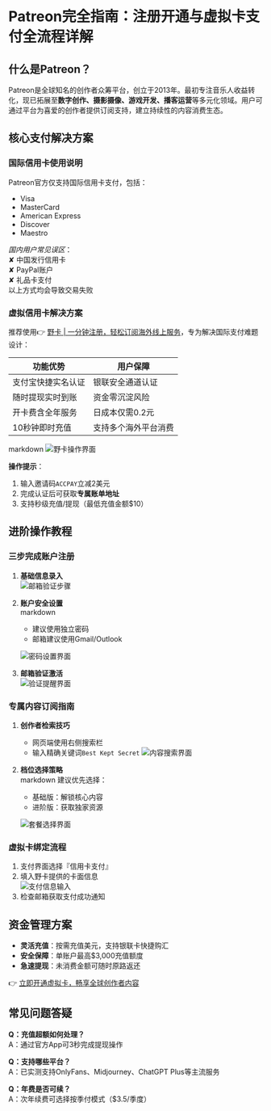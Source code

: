 # Patreon完全指南：注册开通与虚拟卡支付全流程详解

## 什么是Patreon？
Patreon是全球知名的创作者众筹平台，创立于2013年。最初专注音乐人收益转化，现已拓展至**数字创作、摄影摄像、游戏开发、播客运营**等多元化领域。用户可通过平台为喜爱的创作者提供订阅支持，建立持续性的内容消费生态。

## 核心支付解决方案
### 国际信用卡使用说明
Patreon官方仅支持国际信用卡支付，包括：
- Visa
- MasterCard 
- American Express
- Discover
- Maestro

*国内用户常见误区*：  
✘ 中国发行信用卡  
✘ PayPal账户  
✘ 礼品卡支付  
以上方式均会导致交易失败

### 虚拟信用卡解决方案
推荐使用👉 [野卡 | 一分钟注册，轻松订阅海外线上服务](https://bbtdd.com/yeka)，专为解决国际支付难题设计：

| 功能优势               | 用户保障               |
|------------------------|-----------------------|
| 支付宝快捷实名认证     | 银联安全通道认证      |
| 随时提现实时到账       | 资金零沉淀风险        |
| 开卡费含全年服务       | 日成本仅需0.2元       |
| 10秒钟即时充值         | 支持多个海外平台消费  |

markdown
![野卡操作界面](https://bbtdd.com/wp-content/uploads/img/04490055.webp)


**操作提示**：  
1. 输入邀请码`ACCPAY`立减2美元
2. 完成认证后可获取**专属账单地址**
3. 支持秒级充值/提现（最低充值金额$10）

## 进阶操作教程
### 三步完成账户注册
1. **基础信息录入**  
   ![邮箱验证步骤](https://bbtdd.com/wp-content/uploads/img/998724370.webp)

2. **账户安全设置**  
   markdown
   - 建议使用独立密码
   - 邮箱建议使用Gmail/Outlook
   
   ![密码设置界面](https://bbtdd.com/wp-content/uploads/img/13626925.webp)

3. **邮箱验证激活**  
   ![验证提醒界面](https://bbtdd.com/wp-content/uploads/img/990711748056.webp)

### 专属内容订阅指南
1. **创作者检索技巧**  
   - 网页端使用右侧搜索栏
   - 输入精确关键词`Best Kept Secret`
   ![内容搜索界面](https://bbtdd.com/wp-content/uploads/img/5641146665728194.webp)

2. **档位选择策略**  
   markdown
   建议优先选择：
   - 基础版：解锁核心内容
   - 进阶版：获取独家资源
   
   ![套餐选择界面](https://bbtdd.com/wp-content/uploads/img/630662593.webp)

### 虚拟卡绑定流程
1. 支付界面选择『信用卡支付』
2. 填入野卡提供的卡面信息  
   ![支付信息输入](https://bbtdd.com/wp-content/uploads/img/5147342323765.webp)
3. 检查邮箱获取支付成功通知

## 资金管理方案
- **灵活充值**：按需充值美元，支持银联卡快捷购汇
- **安全保障**：单账户最高$3,000充值额度
- **急速提现**：未消费金额可随时原路返还

👉 [立即开通虚拟卡，畅享全球创作者内容](https://bbtdd.com/yeka)

## 常见问题答疑
**Q：充值超额如何处理？**  
A：通过官方App可3秒完成提现操作

**Q：支持哪些平台？**  
A：已实测支持OnlyFans、Midjourney、ChatGPT Plus等主流服务

**Q：年费是否可续？**  
A：次年续费可选择按季付模式（$3.5/季度）